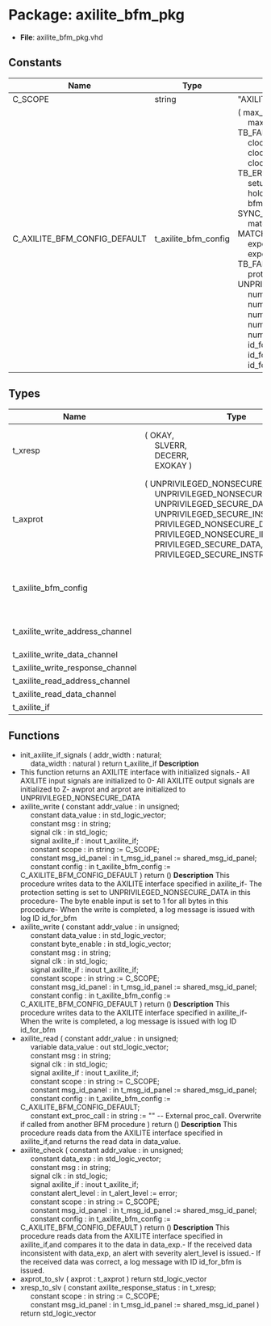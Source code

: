 # Package: axilite_bfm_pkg

- **File**: axilite_bfm_pkg.vhd
## Constants

| Name                         | Type                 | Value                                                                                                                                                                                                                                                                                                                                                                                                                                                                                                                                                                                                                                                                                                                                                                                                                                                                                                                                                                                                                                                                                                                                                                                                                                                                                                                                                                                                                                                                                                                                                                                                                                 | Description |
| ---------------------------- | -------------------- | ------------------------------------------------------------------------------------------------------------------------------------------------------------------------------------------------------------------------------------------------------------------------------------------------------------------------------------------------------------------------------------------------------------------------------------------------------------------------------------------------------------------------------------------------------------------------------------------------------------------------------------------------------------------------------------------------------------------------------------------------------------------------------------------------------------------------------------------------------------------------------------------------------------------------------------------------------------------------------------------------------------------------------------------------------------------------------------------------------------------------------------------------------------------------------------------------------------------------------------------------------------------------------------------------------------------------------------------------------------------------------------------------------------------------------------------------------------------------------------------------------------------------------------------------------------------------------------------------------------------------------------- | ----------- |
| C_SCOPE                      | string               |  "AXILITE_BFM"                                                                                                                                                                                                                                                                                                                                                                                                                                                                                                                                                                                                                                                                                                                                                                                                                                                                                                                                                                                                                                                                                                                                                                                                                                                                                                                                                                                                                                                                                                                                                                                                                        |             |
| C_AXILITE_BFM_CONFIG_DEFAULT | t_axilite_bfm_config |  (     max_wait_cycles             => 10,<br><span style="padding-left:20px">     max_wait_cycles_severity    => TB_FAILURE,<br><span style="padding-left:20px">     clock_period                => -1 ns,<br><span style="padding-left:20px">     clock_period_margin         => 0 ns,<br><span style="padding-left:20px">     clock_margin_severity       => TB_ERROR,<br><span style="padding-left:20px">     setup_time                  => -1 ns,<br><span style="padding-left:20px">     hold_time                   => -1 ns,<br><span style="padding-left:20px">     bfm_sync                    => SYNC_ON_CLOCK_ONLY,<br><span style="padding-left:20px">     match_strictness            => MATCH_EXACT,<br><span style="padding-left:20px">     expected_response           => OKAY,<br><span style="padding-left:20px">     expected_response_severity  => TB_FAILURE,<br><span style="padding-left:20px">     protection_setting          => UNPRIVILEGED_NONSECURE_DATA,<br><span style="padding-left:20px">     num_aw_pipe_stages          => 1,<br><span style="padding-left:20px">     num_w_pipe_stages           => 1,<br><span style="padding-left:20px">     num_ar_pipe_stages          => 1,<br><span style="padding-left:20px">     num_r_pipe_stages           => 1,<br><span style="padding-left:20px">     num_b_pipe_stages           => 1,<br><span style="padding-left:20px">     id_for_bfm                  => ID_BFM,<br><span style="padding-left:20px">     id_for_bfm_wait             => ID_BFM_WAIT,<br><span style="padding-left:20px">     id_for_bfm_poll             => ID_BFM_POLL     ) |             |
## Types

| Name                             | Type                                                                                                                                                                                                                                                                                                                                                                                                                                                                                                            | Description                                              |
| -------------------------------- | --------------------------------------------------------------------------------------------------------------------------------------------------------------------------------------------------------------------------------------------------------------------------------------------------------------------------------------------------------------------------------------------------------------------------------------------------------------------------------------------------------------- | -------------------------------------------------------- |
| t_xresp                          | ( OKAY,<br><span style="padding-left:20px"> SLVERR,<br><span style="padding-left:20px"> DECERR,<br><span style="padding-left:20px"> EXOKAY )                                                                                                                                                                                                                                                                                                                                                                    | EXOKAY not supported for AXI-Lite, will raise TB_FAILURE |
| t_axprot                         | ( UNPRIVILEGED_NONSECURE_DATA,<br><span style="padding-left:20px"> UNPRIVILEGED_NONSECURE_INSTRUCTION,<br><span style="padding-left:20px"> UNPRIVILEGED_SECURE_DATA,<br><span style="padding-left:20px"> UNPRIVILEGED_SECURE_INSTRUCTION,<br><span style="padding-left:20px"> PRIVILEGED_NONSECURE_DATA,<br><span style="padding-left:20px"> PRIVILEGED_NONSECURE_INSTRUCTION,<br><span style="padding-left:20px"> PRIVILEGED_SECURE_DATA,<br><span style="padding-left:20px"> PRIVILEGED_SECURE_INSTRUCTION )  |                                                          |
| t_axilite_bfm_config             |                                                                                                                                                                                                                                                                                                                                                                                                                                                                                                                 | Configuration record to be assigned in the test harness. |
| t_axilite_write_address_channel  |                                                                                                                                                                                                                                                                                                                                                                                                                                                                                                                 | AXI-Lite Interface signals                               |
| t_axilite_write_data_channel     |                                                                                                                                                                                                                                                                                                                                                                                                                                                                                                                 |                                                          |
| t_axilite_write_response_channel |                                                                                                                                                                                                                                                                                                                                                                                                                                                                                                                 |                                                          |
| t_axilite_read_address_channel   |                                                                                                                                                                                                                                                                                                                                                                                                                                                                                                                 |                                                          |
| t_axilite_read_data_channel      |                                                                                                                                                                                                                                                                                                                                                                                                                                                                                                                 |                                                          |
| t_axilite_if                     |                                                                                                                                                                                                                                                                                                                                                                                                                                                                                                                 |                                                          |
## Functions
- init_axilite_if_signals <font id="function_arguments">( addr_width : natural;<br><span style="padding-left:20px"> data_width : natural ) </font> <font id="function_return">return t_axilite_if </font>
**Description**
- This function returns an AXILITE interface with initialized signals.- All AXILITE input signals are initialized to 0- All AXILITE output signals are initialized to Z- awprot and arprot are initialized to UNPRIVILEGED_NONSECURE_DATA
- axilite_write <font id="function_arguments">( constant addr_value         : in    unsigned;<br><span style="padding-left:20px"> constant data_value         : in    std_logic_vector;<br><span style="padding-left:20px"> constant msg                : in    string;<br><span style="padding-left:20px"> signal   clk                : in    std_logic;<br><span style="padding-left:20px"> signal   axilite_if         : inout t_axilite_if;<br><span style="padding-left:20px"> constant scope              : in    string                := C_SCOPE;<br><span style="padding-left:20px"> constant msg_id_panel       : in    t_msg_id_panel        := shared_msg_id_panel;<br><span style="padding-left:20px"> constant config             : in    t_axilite_bfm_config  := C_AXILITE_BFM_CONFIG_DEFAULT ) </font> <font id="function_return">return ()</font>
**Description**
This procedure writes data to the AXILITE interface specified in axilite_if- The protection setting is set to UNPRIVILEGED_NONSECURE_DATA in this procedure- The byte enable input is set to 1 for all bytes in this procedure- When the write is completed, a log message is issued with log ID id_for_bfm
- axilite_write <font id="function_arguments">( constant addr_value         : in    unsigned;<br><span style="padding-left:20px"> constant data_value         : in    std_logic_vector;<br><span style="padding-left:20px"> constant byte_enable        : in    std_logic_vector;<br><span style="padding-left:20px"> constant msg                : in    string;<br><span style="padding-left:20px"> signal   clk                : in    std_logic;<br><span style="padding-left:20px"> signal   axilite_if         : inout t_axilite_if;<br><span style="padding-left:20px"> constant scope              : in    string                := C_SCOPE;<br><span style="padding-left:20px"> constant msg_id_panel       : in    t_msg_id_panel        := shared_msg_id_panel;<br><span style="padding-left:20px"> constant config             : in    t_axilite_bfm_config  := C_AXILITE_BFM_CONFIG_DEFAULT ) </font> <font id="function_return">return ()</font>
**Description**
This procedure writes data to the AXILITE interface specified in axilite_if- When the write is completed, a log message is issued with log ID id_for_bfm
- axilite_read <font id="function_arguments">( constant addr_value     : in  unsigned;<br><span style="padding-left:20px"> variable data_value     : out std_logic_vector;<br><span style="padding-left:20px"> constant msg            : in  string;<br><span style="padding-left:20px"> signal   clk            : in std_logic;<br><span style="padding-left:20px"> signal   axilite_if     : inout t_axilite_if;<br><span style="padding-left:20px"> constant scope          : in  string                := C_SCOPE;<br><span style="padding-left:20px"> constant msg_id_panel   : in  t_msg_id_panel        := shared_msg_id_panel;<br><span style="padding-left:20px"> constant config         : in  t_axilite_bfm_config := C_AXILITE_BFM_CONFIG_DEFAULT;<br><span style="padding-left:20px"> constant ext_proc_call  : in  string                    := ""  -- External proc_call. Overwrite if called from another BFM procedure ) </font> <font id="function_return">return ()</font>
**Description**
This procedure reads data from the AXILITE interface specified in axilite_if,and returns the read data in data_value.
- axilite_check <font id="function_arguments">( constant addr_value         : in  unsigned;<br><span style="padding-left:20px"> constant data_exp           : in  std_logic_vector;<br><span style="padding-left:20px"> constant msg                : in  string;<br><span style="padding-left:20px"> signal   clk                : in std_logic;<br><span style="padding-left:20px"> signal   axilite_if         : inout t_axilite_if;<br><span style="padding-left:20px"> constant alert_level        : in  t_alert_level         := error;<br><span style="padding-left:20px"> constant scope              : in  string                := C_SCOPE;<br><span style="padding-left:20px"> constant msg_id_panel       : in  t_msg_id_panel        := shared_msg_id_panel;<br><span style="padding-left:20px"> constant config             : in  t_axilite_bfm_config  := C_AXILITE_BFM_CONFIG_DEFAULT ) </font> <font id="function_return">return ()</font>
**Description**
This procedure reads data from the AXILITE interface specified in axilite_if,and compares it to the data in data_exp.- If the received data inconsistent with data_exp, an alert with severity  alert_level is issued.- If the received data was correct, a log message with ID id_for_bfm is issued.
- axprot_to_slv <font id="function_arguments">( axprot : t_axprot ) </font> <font id="function_return">return std_logic_vector </font>
- xresp_to_slv <font id="function_arguments">( constant axilite_response_status : in  t_xresp;<br><span style="padding-left:20px"> constant scope                   : in  string           := C_SCOPE;<br><span style="padding-left:20px"> constant msg_id_panel            : in  t_msg_id_panel   := shared_msg_id_panel ) </font> <font id="function_return">return std_logic_vector </font>
